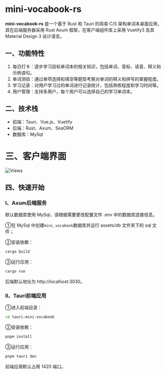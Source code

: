 # mini-vocabook-rs

**mini-vocabook-rs** 是一个基于 Rust 和 Tauri 的简易 C/S 架构单词本桌面应用，其在后端服务器采用 Rust Axum 框架，在客户端组件库上采用
Vuetify3 及其 Material Design 3 设计语言。

## 一、功能特性

1. 每日打卡：逐步学习目标单词本的相关知识，包括单词、音标、读音、释义和示例语句。
2. 单词测验：通过单项选择和填空等题型考察对单词的释义和拼写的掌握程度。
3. 学习记录：对用户学习过的单词进行记录统计，包括熟练程度和学习时间等。
4. 用户管理：支持多用户，每个用户可以选择自己的学习单词本。

## 二、技术栈

* 前端：Tauri、Vue.js、Vuetify
* 后端：Rust、Axum、SeaORM
* 数据库：MySql

# 三、客户端界面

![Views](assets/screenshots/result.jpeg)

## 四、快速开始

### Ⅰ、Axum后端服务

默认数据库使用 MySql，请根据需要更改配置文件 .env 中的数据库连接信息。

①在 MySql 中创建`mini_vocabook`数据库并运行 assets/db 文件夹下的 sql 文件；

②安装依赖：

~~~bash
cargo build
~~~

③运行应用：

~~~bash
cargo run
~~~

后端默认地址为 http://localhost:3030。

### Ⅱ、Tauri前端应用

①进入前端目录：

~~~bash
cd tauri-mini-vocabook
~~~

②安装依赖：

~~~bash
pnpm install
~~~

③运行应用：

~~~bash
pnpm tauri dev
~~~

前端应用默认占用 1420 端口。
